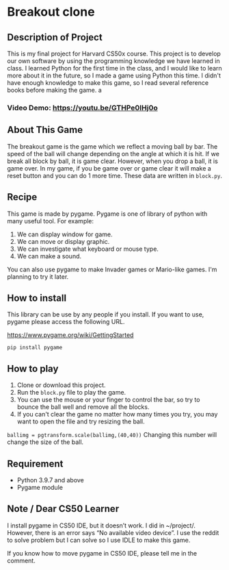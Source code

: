 # Breakout clone
## Description of Project
This is my final project for Harvard CS50x course. This project is to develop our own software by using the programming knowledge we have learned in class. I learned Python for the first time in the class, and I would like to learn more about it in the future, so I made a game using Python this time. I didn't have enough knowledge to make this game, so I read several reference books before making the game. a

### Video Demo: https://youtu.be/GTHPe0lHj0o

## About This Game
The breakout game is the game which we reflect a moving ball by bar. The speed of the ball will change depending on the angle at which it is hit. If we break all block by ball, it is game clear. However, when you drop a ball, it is game over. In my game, if you be game over or game clear it will make a reset button and you can do 1 more time.
These data are written in `block.py`.

## Recipe
This game is made by pygame. Pygame is one of library of python with many useful tool.
For example:
1. We can display window for game.
2. We can move or display graphic.
3. We can investigate what keyboard or mouse type.
4. We can make a sound.

You can also use pygame to make Invader games or Mario-like games. I'm planning to try it later.

## How to install
This library can be use by any people if you install. If you want to use, pygame please access the following URL.

https://www.pygame.org/wiki/GettingStarted

`pip install pygame`

## How to play
1. Clone or download this project.
2. Run the `block.py` file to play the game.
3. You can use the mouse or your finger to control the bar, so try to bounce the ball well and remove all the blocks.
4. If you can't clear the game no matter how many times you try, you may want to open the file and try resizing the ball.

`ballimg = pgtransform.scale(ballimg,(40,40))`
Changing this number will change the size of the ball.

## Requirement
- Python 3.9.7 and above
- Pygame module

## Note / Dear CS50 Learner
I install pygame in CS50 IDE, but it doesn’t work. I did in ~/project/. However, there is an error says “No available video device”. I use the reddit to solve problem but I can solve so I use IDLE to make this game.

If you know how to move pygame in CS50 IDE, please tell me in the comment.


